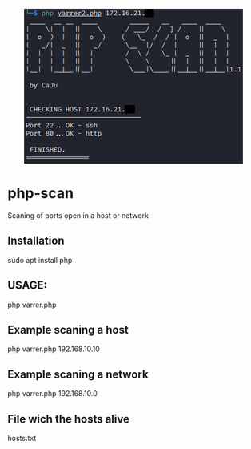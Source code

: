 
<p align="center">
  <img src="https://github.com/caju1000/php-scan/blob/b5e10d04578747672e9f9981413bcef12c04fc15/php_scan.png" alt="PHP-SCAN">  
</p>

# php-scan
Scaning of ports open in a host or network

## Installation
sudo apt install php

## USAGE:
php varrer.php <IP>

## Example scaning a host
php varrer.php 192.168.10.10
  
## Example scaning a network
php varrer.php 192.168.10.0


## File wich the hosts alive
hosts.txt
